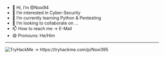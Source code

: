 - 👋 Hi, I’m @Noxi94
- 👀 I’m interested in Cyber-Security
- 🌱 I’m currently learning Python & Pentesting
- 💞️ I’m looking to collaborate on ...
- 📫 How to reach me -> E-Mail 
- 😄 Pronouns: He/Him

________________________________________________________________________________________________

<img src="https://tryhackme-badges.s3.amazonaws.com/Noxi395.png" alt="TryHackMe">
-> https://tryhackme.com/p/Noxi395

<!---
Noxi94/Noxi94 is a ✨ special ✨ repository because its `README.md` (this file) appears on your GitHub profile.
You can click the Preview link to take a look at your changes.
--->
